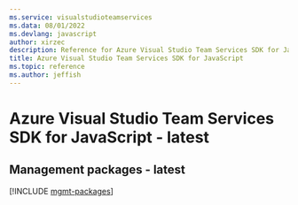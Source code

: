 ```yaml
---
ms.service: visualstudioteamservices
ms.data: 08/01/2022
ms.devlang: javascript
author: xirzec
description: Reference for Azure Visual Studio Team Services SDK for JavaScript
title: Azure Visual Studio Team Services SDK for JavaScript
ms.topic: reference
ms.author: jeffish
---
```

# Azure Visual Studio Team Services SDK for JavaScript - latest

## Management packages - latest
[!INCLUDE [mgmt-packages](visual-studio-team-services-mgmt-index.md)]